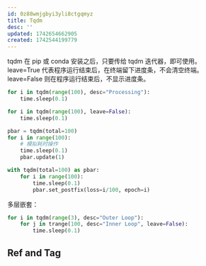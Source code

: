 ```yaml
---
id: 0z88wmjgbyi3yli8ctgqmyz
title: Tqdm
desc: ''
updated: 1742654662905
created: 1742544199779
---
```


tqdm 在 pip 或 conda 安装之后，只要传给 tqdm 迭代器，即可使用。leave=True 代表程序运行结束后，在终端留下进度条，不会清空终端。leave=False 则在程序运行结束后，不显示进度条。

```py
for i in tqdm(range(100), desc="Processing"):
    time.sleep(0.1)

for i in tqdm(range(100), leave=False):
    time.sleep(0.1)
```

```py
pbar = tqdm(total=100)
for i in range(100):
    # 模拟耗时操作
    time.sleep(0.1)
    pbar.update(1)

with tqdm(total=100) as pbar:
    for i in range(100):
        time.sleep(0.1)
        pbar.set_postfix(loss=i/100, epoch=i)
```

多层嵌套：

```py
for i in tqdm(range(3), desc="Outer Loop"):
    for j in trange(100, desc="Inner Loop", leave=False):
        time.sleep(0.1)
```

## Ref and Tag